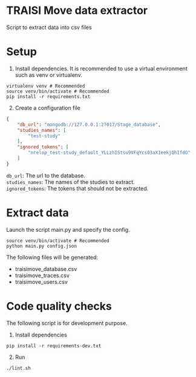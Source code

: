 # TRAISI Move data extractor
Script to extract data into csv files

# Setup
1. Install dependencies. It is recommended to use a virtual environment such as venv or virtualenv.
```shell
virtualenv venv # Recommended
source venv/bin/activate # Recommended
pip install -r requirements.txt
```
2. Create a configuration file
```json
{
    "db_url": "mongodb://127.0.0.1:27017/Stage_database",
    "studies_names": [
        "test-study"
    ],
    "ignored_tokens": [
        "nrelop_test-study_default_YLLzhIStsu9VFqYcs03aX1eekjQhIfdO"
    ]
}
```
`db_url`: The url to the database.  
`studies_names`: The names of the studies to extract.  
`ignored_tokens`: The tokens that should not be extracted.  

# Extract data
Launch the script main.py and specify the config.
``` shell
source venv/bin/activate # Recommended
python main.py config.json
```

The following files will be generated:
- traisimove_database.csv
- traisimove_traces.csv
- traisimove_users.csv

# Code quality checks
The following script is for development purpose.
1. Install dependencies
```shell
pip install -r requirements-dev.txt
```
2. Run
```shell
./lint.sh
```
